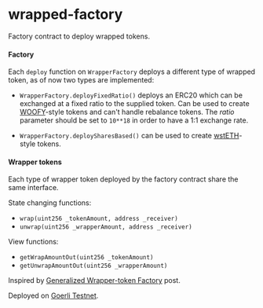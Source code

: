 # wrapped-factory

Factory contract to deploy wrapped tokens.

#### Factory
Each `deploy` function on `WrapperFactory` deploys a different type of wrapped token, as of now two types are implemented:

- `WrapperFactory.deployFixedRatio()` deploys an ERC20 which can be exchanged at a fixed ratio to the supplied token. Can be used to create [WOOFY](https://etherscan.io/address/0xd0660cd418a64a1d44e9214ad8e459324d8157f1#code)-style tokens and can't handle rebalance tokens.
The *ratio* parameter should be set to `10**18` in order to have a 1:1 exchange rate.

- `WrapperFactory.deploySharesBased()` can be used to create [wstETH](https://etherscan.io/address/0x7f39c581f595b53c5cb19bd0b3f8da6c935e2ca0#code)-style tokens.


#### Wrapper tokens

Each type of wrapper token deployed by the factory contract share the same interface.

State changing functions:
- `wrap(uint256 _tokenAmount, address _receiver)`
- `unwrap(uint256 _wrapperAmount, address _receiver)`

View functions:
- `getWrapAmountOut(uint256 _tokenAmount)`
- `getUnwrapAmountOut(uint256 _wrapperAmount)`


Inspired by [Generalized Wrapper-token Factory](https://mirror.xyz/kyoro.eth/4wHrYiOr7QlVOFdK4jMSEMz6yOdWD53QFazEn_acfFQ) post.

Deployed on [Goerli Testnet](https://goerli.etherscan.io/address/0x19C719029B34Ee15d5a12C8c95d09Ba35De62547).
